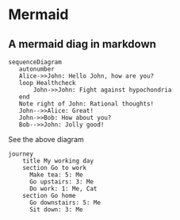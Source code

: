 # Mermaid

## A mermaid diag in markdown

```mermaid
sequenceDiagram
   autonumber
   Alice->>John: Hello John, how are you?
   loop Healthcheck
       John->>John: Fight against hypochondria
   end
   Note right of John: Rational thoughts!
   John-->>Alice: Great!
   John->>Bob: How about you?
   Bob-->>John: Jolly good!
```

See the above diagram

```mermaid
journey
    title My working day
    section Go to work
      Make tea: 5: Me
      Go upstairs: 3: Me
      Do work: 1: Me, Cat
    section Go home
      Go downstairs: 5: Me
      Sit down: 3: Me

```
